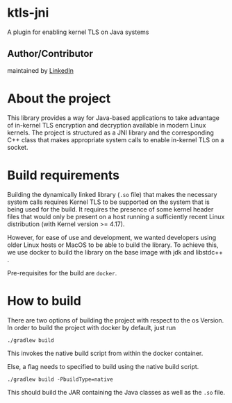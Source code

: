 # ktls-jni

A plugin for enabling kernel TLS on Java systems

## Author/Contributor

maintained by [LinkedIn](https://github.com/linkedin)

# About the project
This library provides a way for Java-based applications to take advantage of in-kernel TLS encryption and decryption available in modern Linux kernels.
The project is structured as a JNI library and the corresponding C++ class that makes appropriate system calls to enable in-kernel TLS on a socket.

# Build requirements
Building the dynamically linked library (`.so` file) that makes the necessary system calls requires Kernel TLS to be supported on the system that is being used for the build. It requires the presence of some kernel header files that would only be present on a host running a sufficiently recent Linux distribution (with Kernel version >= 4.17).

However, for ease of use and development, we wanted developers using older Linux hosts or MacOS to be able to build the library. To achieve this, we use docker to build the library on the base image with jdk and libstdc++ .

Pre-requisites for the build are `docker`.

# How to build
There are two options of building the project with respect to the os Version.
In order to build the project with docker by default, just run

`./gradlew build`

This invokes the native build script from within the docker container.

Else, a flag needs to specified to build using the native build script.

`./gradlew build -PbuildType=native`

This should build the JAR containing the Java classes as well as the `.so` file.
